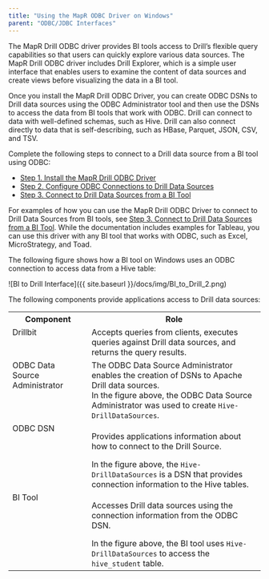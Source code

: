 ```yaml
---
title: "Using the MapR ODBC Driver on Windows"
parent: "ODBC/JDBC Interfaces"
---
```

The MapR Drill ODBC driver provides BI tools access to Drill’s flexible query
capabilities so that users can quickly explore various data sources. The MapR
Drill ODBC driver includes Drill Explorer, which is a simple user interface
that enables users to examine the content of data sources and create views
before visualizing the data in a BI tool.

Once you install the MapR Drill ODBC Driver, you can create ODBC DSNs to Drill
data sources using the ODBC Administrator tool and then use the DSNs to access
the data from BI tools that work with ODBC. Drill can connect to data with
well-defined schemas, such as Hive. Drill can also connect directly to data
that is self-describing, such as HBase, Parquet, JSON, CSV, and TSV.

Complete the following steps to connect to a Drill data source from a BI tool
using ODBC:

  * [Step 1. Install the MapR Drill ODBC Driver](/drill/docs/step-1-install-the-mapr-drill-odbc-driver-on-windows)
  * [Step 2. Configure ODBC Connections to Drill Data Sources](/drill/docs/step-2-configure-odbc-connections-to-drill-data-sources)
  * [Step 3. Connect to Drill Data Sources from a BI Tool](/drill/docs/step-3-connect-to-drill-data-sources-from-a-bi-tool)

For examples of how you can use the MapR Drill ODBC Driver to connect to Drill
Data Sources from BI tools, see [Step 3. Connect to Drill Data Sources from a
BI Tool](/drill/docs/step-3-connect-to-drill-data-sources-from-a-bi-tool). While the documentation includes examples for Tableau, you can use
this driver with any BI tool that works with ODBC, such as Excel,
MicroStrategy, and Toad.

The following figure shows how a BI tool on Windows uses an ODBC connection to
access data from a Hive table:

![BI to Drill Interface]({{ site.baseurl }}/docs/img/BI_to_Drill_2.png)

The following components provide applications access to Drill data sources:

<div class="table-wrap"><table class="confluenceTable"><tbody><tr><th class="confluenceTh">Component</th><th class="confluenceTh">Role</th></tr><tr><td valign="top">Drillbit</td><td valign="top">Accepts queries from clients, executes queries against Drill data sources, and returns the query results. </td></tr><tr><td valign="top">ODBC Data Source Administrator</td><td valign="top">The ODBC Data Source Administrator enables the creation of DSNs to Apache Drill data sources.<br /> In the figure above, the ODBC Data Source Administrator was used to create <code>Hive-DrillDataSources</code>.</td></tr><tr><td valign="top">ODBC DSN</td><td valign="top"><p>Provides applications information about how to connect to the Drill Source.</p>In the figure above, the <code>Hive-DrillDataSources</code> is a DSN that provides connection information to the Hive tables.</td></tr><tr><td colspan="1" valign="top">BI Tool</td><td colspan="1" valign="top"><p>Accesses Drill data sources using the connection information from the ODBC DSN.</p>In the figure above, the BI tool uses <code>Hive-DrillDataSources</code> to access the <code>hive_student</code> table.</td></tr></tbody></table></div>

